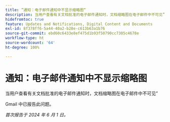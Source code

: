 ```yaml
---
title: ”通知：电子邮件通知中不显示缩略图“
description: 当用户查看有关文档批准的电子邮件通知时，文档缩略图在电子邮件中不可见”
hidefromtoc: true
feature: Updates and Notifications, Digital Content and Documents
exl-id: 8f378ff6-5a44-40a2-b28e-c613b63a1b76
source-git-commit: ebd60c6433e8ef475d1b93f50790cc7305c4678e
workflow-type: ht
source-wordcount: '64'
ht-degree: 100%

---
```


# 通知：电子邮件通知中不显示缩略图

<!--

>[!NOTE]
>
>This issue was fixed on July 29, 2024.

-->

当用户查看有关文档批准的电子邮件通知时，文档缩略图在电子邮件中不可见”

Gmail 中已报告此问题。

_首次报告于 2024 年 6 月 1 日。_

